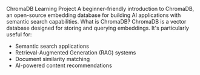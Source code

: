 ChromaDB Learning Project
A beginner-friendly introduction to ChromaDB, an open-source embedding database for building AI applications with semantic search capabilities.
What is ChromaDB?
ChromaDB is a vector database designed for storing and querying embeddings. It's particularly useful for:
* Semantic search applications
* Retrieval-Augmented Generation (RAG) systems
* Document similarity matching
* AI-powered content recommendations

